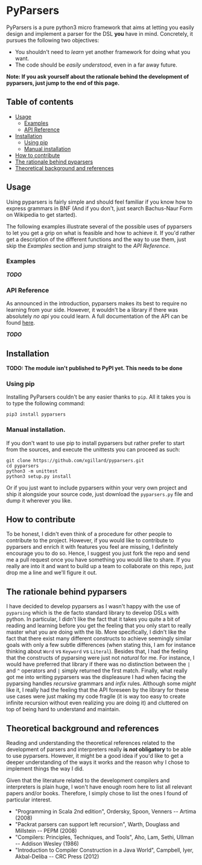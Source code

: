 # PyParsers
PyParsers is a pure python3 micro framework that aims at letting you easily
design and implement a parser for the DSL **you** have in mind. Concretely, it
pursues the following two objectives:
  - You shouldn't need to _learn_ yet another framework for doing what you want.
  - The code should be _easily understood_, even in a far away future.

**Note: If you ask yourself about the rationale behind the development of pyparsers, just jump to the end of this page.**

## Table of contents
* [Usage](#usage)
  * [Examples](#examples)
  * [API Reference](#api-reference)
* [Installation](#installation)
  * [Using pip](#using-pip)
  * [Manual installation](#manual-installation)
* [How to contribute](#how-to-contribute)
* [The rationale behind pyparsers](#the-rationale-behind-pyparsers)
* [Theoretical background and references](#theoretical-background-and-references)

## Usage
Using pyparsers is fairly simple and should feel familiar if you know how to
express grammars in BNF (And if you don't, just search Bachus-Naur Form on
Wikipedia to get started).

The following examples illustrate several of the possible uses of pyparsers to
let you get a grip on what is feasible and how to achieve it. If you'd rather
get a description of the different functions and the way to use them, just skip
the _Examples_ section and jump straight to the _API Reference_.

### Examples
_**TODO**_

### API Reference
As announced in the introduction, pyparsers makes its best to require no learning
from your side. However, it wouldn't be a library if there was absolutely _no api_
you could learn. A full documentation of the API can be found [here](http://htmlpreview.github.io/?https://github.com/xgillard/pyparsers/blob/devel/doc/build/html/index.html).

_**TODO**_

## Installation
**TODO: The module isn't published to PyPI yet. This needs to be done**
### Using pip
Installing PyParsers couldn't be any easier thanks to `pip`. All it takes you is
to type the following command:

    pip3 install pyparsers

### Manual installation.
If you don't want to use pip to install pyparsers but rather prefer to start from
the sources, and execute the unittests you can proceed as such:

    git clone https://github.com/xgillard/pyparsers.git
    cd pyparsers
    python3 -m unittest
    python3 setup.py install

Or if you just want to include pyparsers within your very own project and ship
it alongside your source code, just download the `pyparsers.py` file and dump it
wherever you like.

## How to contribute
To be honest, I didn't even think of a procedure for other people to contribute
to the project. However, if you would like to contribute to pyparsers and enrich
it with features you feel are missing, I definitely encourage you to do so. Hence,
I suggest you just fork the repo and send me a pull request once you have something
you would like to share. If you really are into it and want to build up a team to
collaborate on this repo, just drop me a line and we'll figure it out.

## The rationale behind pyparsers
I have decided to develop pyparsers as I wasn't happy with  the use of `pyparsing`
which is the de facto standard library to develop DSLs with python. In particular,
I didn't like the fact that it takes you quite a bit of reading and learning
before you get the feeling that you only start to really master what you are
doing with the lib.
More specifically, I didn't like the fact that there exist many different constructs
to achieve seemingly similar goals with only a few subtle differences
(when stating this, I am for instance thinking about `Word` vs `Keyword` vs `Literal`).
Besides that, I had the feeling that the constructs of pyparsing were just not
_natural_ for me. For instance, I would have preferred that library if there was
no distinction between the `|` and `^` operators and `|` simply returned the first
match.
Finally, what really got me into writing pyparsers was the displeasure I had when
facing the pyparsing handles _recursive_ grammars and _infix_ rules. Although some
_might_ like it, I really had the feeling that the API foreseen by the library
for these use cases were just making my code fragile (it is way too easy to create
infinite recursion without even realizing you are doing it) and cluttered on top
of being hard to understand and maintain.

## Theoretical background and references
Reading and understanding the theoretical references related to the development
of parsers and interpreters really **is _not_ obligatory** to be able to use
pyparsers. However, it might be a good idea if you'd like to get a deeper
understanding of the ways it works and the reason why I chose to implement things
the way I did.

Given that the literature related to the development compilers and interpreters
is plain huge, I won't have enough room here to list all relevant papers and/or
books. Therefore, I simply chose to list the ones I found of particular interest.
  - "Programming in Scala 2nd edition", Ordersky, Spoon, Venners -- Artima (2008)
  - "Packrat parsers can support left recursion", Warth, Douglass and Millstein -- PEPM (2008)
  - "Compilers: Principles, Techniques, and Tools", Aho, Lam, Sethi, Ullman -- Addison Wesley (1986)
  - "Introduction to Compiler Construction in a Java World", Campbell, Iyer, Akbal-Deliba -- CRC Press (2012)
